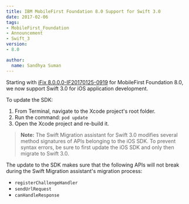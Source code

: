 ```yaml
---
title: IBM MobileFirst Foundation 8.0 Support for Swift 3.0
date: 2017-02-06
tags:
- MobileFirst_Foundation
- Announcement
- Swift_3
version:
- 8.0

author:
  name: Sandhya Suman
---
```

Starting with [iFix 8.0.0.0-IF20170125-0919]({{site.baseurl}}/blog/2017/02/01/8-0-ifix-release/) for MobileFirst Foundation 8.0, we now support Swift 3.0 for iOS application development.

To update the SDK:

1. From Terminal, navigate to the Xcode project's root folder.
2. Run the command: `pod update`
3. Open the Xcode project and re-build it.

> **Note:** The Swift Migration assistant for Swift 3.0 modifies several method signatures of APIs belonging to the iOS SDK. To prevent syntax errors, be sure to first update the iOS SDK and only then migrate to Swift 3.0.

The update to the SDK makes sure that the following APIs will not break during the Swift Migration assistant's migration process:

* `registerChallengeHandler`
* `sendUrlRequest`
* `canHandleResponse`